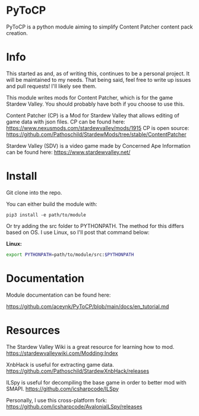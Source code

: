 # PyToCP

PyToCP is a python module aiming to simplify Content Patcher content pack creation.

# Info

This started as and, as of writing this, continues to be a personal project. It will be maintained to my needs. 
That being said, feel free to write up issues and pull requests! I'll likely see them.

This module writes mods for Content Patcher, which is for the game Stardew Valley. You should probably have both if you choose to use this.

Content Patcher (CP) is a Mod for Stardew Valley that allows editing of game data with json files.
CP can be found here: https://www.nexusmods.com/stardewvalley/mods/1915
CP is open source: https://github.com/Pathoschild/StardewMods/tree/stable/ContentPatcher

Stardew Valley (SDV) is a video game made by Concerned Ape
Information can be found here: https://www.stardewvalley.net/

# Install

Git clone into the repo.

You can either build the module with:

```
pip3 install -e path/to/module
```

Or try adding the src folder to PYTHONPATH. The method for this differs based on OS. I use Linux, so I'll post that command below:

**Linux:**

```sh
export PYTHONPATH=path/to/module/src:$PYTHONPATH
```

# Documentation

Module documentation can be found here:

https://github.com/aceynk/PyToCP/blob/main/docs/en_tutorial.md

# Resources

The Stardew Valley Wiki is a great resource for learning how to mod.
https://stardewvalleywiki.com/Modding:Index

XnbHack is useful for extracting game data.
https://github.com/Pathoschild/StardewXnbHack/releases

ILSpy is useful for decompiling the base game in order to better mod with SMAPI.
https://github.com/icsharpcode/ILSpy

Personally, I use this cross-platform fork:
https://github.com/icsharpcode/AvaloniaILSpy/releases